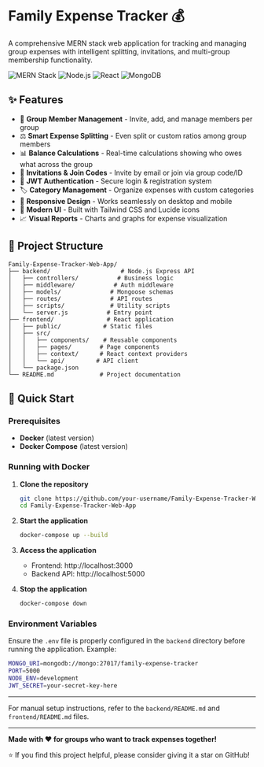 # Family Expense Tracker 💰

A comprehensive MERN stack web application for tracking and managing group expenses with intelligent splitting, invitations, and multi-group membership functionality.

![MERN Stack](https://img.shields.io/badge/MERN-Stack-blue)
![Node.js](https://img.shields.io/badge/Node.js-v18+-green)
![React](https://img.shields.io/badge/React-18-blue)
![MongoDB](https://img.shields.io/badge/MongoDB-Latest-green)

## ✨ Features

- 👥 **Group Member Management** - Invite, add, and manage members per group
- ⚖️ **Smart Expense Splitting** - Even split or custom ratios among group members
- 📊 **Balance Calculations** - Real-time calculations showing who owes what across the group
- 📨 **Invitations & Join Codes** - Invite by email or join via group code/ID
- 🔐 **JWT Authentication** - Secure login & registration system
- 🏷️ **Category Management** - Organize expenses with custom categories
- 📱 **Responsive Design** - Works seamlessly on desktop and mobile
- 🎨 **Modern UI** - Built with Tailwind CSS and Lucide icons
- 📈 **Visual Reports** - Charts and graphs for expense visualization

## 📁 Project Structure

```
Family-Expense-Tracker-Web-App/
├── backend/                    # Node.js Express API
│   ├── controllers/           # Business logic
│   ├── middleware/           # Auth middleware
│   ├── models/              # Mongoose schemas
│   ├── routes/              # API routes
│   ├── scripts/             # Utility scripts
│   └── server.js           # Entry point
├── frontend/               # React application
│   ├── public/            # Static files
│   ├── src/
│   │   ├── components/    # Reusable components
│   │   ├── pages/        # Page components
│   │   ├── context/      # React context providers
│   │   └── api/         # API client
│   └── package.json
└── README.md             # Project documentation
```

## 🚀 Quick Start

### Prerequisites

- **Docker** (latest version)
- **Docker Compose** (latest version)

### Running with Docker

1. **Clone the repository**

   ```bash
   git clone https://github.com/your-username/Family-Expense-Tracker-Web-App.git
   cd Family-Expense-Tracker-Web-App
   ```

2. **Start the application**

   ```bash
   docker-compose up --build
   ```

3. **Access the application**

   - Frontend: http://localhost:3000
   - Backend API: http://localhost:5000

4. **Stop the application**

   ```bash
   docker-compose down
   ```

### Environment Variables

Ensure the `.env` file is properly configured in the `backend` directory before running the application. Example:

```bash
MONGO_URI=mongodb://mongo:27017/family-expense-tracker
PORT=5000
NODE_ENV=development
JWT_SECRET=your-secret-key-here
```

---

For manual setup instructions, refer to the `backend/README.md` and `frontend/README.md` files.

---

**Made with ❤️ for groups who want to track expenses together!**

⭐ If you find this project helpful, please consider giving it a star on GitHub!

